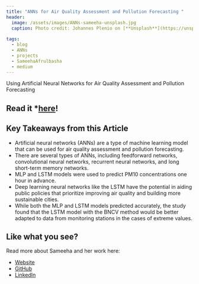 ```yaml
---
title: "ANNs for Air Quality Assessment and Pollution Forecasting "
header:
  image: /assets/images/ANNs-sameeha-unsplash.jpg
  caption: Photo credit: Johannes Plenio on [**Unsplash**](https://unsplash.com)
  
tags: 
  - blog
  - ANNs
  - projects
  - SameehaAfrulbasha
  - medium
---
```


Using Artificial Neural Networks for Air Quality Assessment and Pollution Forecasting

## Read it *[here](https://medium.com/purdue-sigai/anns-for-air-quality-assessment-and-pollution-forecasting-paper-overview-296019720be3)!
    
## Key Takeaways from this Article
  * Artificial neural networks (ANNs) are a type of machine learning model that can be used for air quality assessment and pollution forecasting.
  * There are several types of ANNs, including feedforward networks, convolutional neural networks, recurrent neural networks, and long short-term memory networks.
  * MLP and LSTM models were used to predict PM10 concentrations one hour in advance.
  * Deep learning neural networks like the LSTM have the potential in aiding public policies that prioritize improving air quality and building more sustainable cities.
  * While both the MLP and LSTM models predicted accurately, the study found that the LSTM model with the BNCV method would be better adapted to data from monitoring stations in the cases of extreme values.

## Like what you see? 
  Read more about Sameeha and her work here:
  * [Website](https://sameehaafr.super.site/)    
  * [GitHub](https://github.com/sameehaafr)
  * [LinkedIn](https://www.linkedin.com/in/sameeha-afrulbasha/)
<!-- [^1]: Texture image courtesty of [Lovetextures](http://www.lovetextures.com/) -->